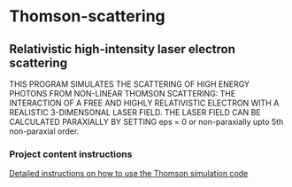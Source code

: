 # Thomson-scattering
## Relativistic high-intensity laser electron scattering

THIS PROGRAM SIMULATES THE SCATTERING OF HIGH ENERGY PHOTONS FROM  NON-LINEAR THOMSON SCATTERING: THE INTERACTION OF A FREE AND HIGHLY  RELATIVISTIC ELECTRON WITH A REALISTIC 3-DIMENSONAL LASER FIELD. THE LASER FIELD CAN BE CALCULATED PARAXIALLY BY SETTING eps = 0 or non-paraxially upto 5th non-paraxial order.

### Project content instructions
[Detailed instructions on how to use the Thomson simulation code](How%20to%20use%20the%20Thomson%20Code.pdf)<br>

